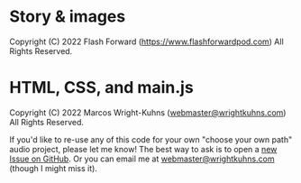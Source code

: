 # Story & images

Copyright (C) 2022 Flash Forward (https://www.flashforwardpod.com)
All Rights Reserved.

# HTML, CSS, and main.js

Copyright (C) 2022 Marcos Wright-Kuhns (webmaster@wrightkuhns.com)
All Rights Reserved.

If you'd like to re-use any of this code for your own "choose your own path" audio project, please let me know! The best way to ask is to open a [new Issue on GitHub](https://github.com/metavida/vanguard-estates/issues). Or you can email me at webmaster@wrightkuhns.com (though I might miss it).

